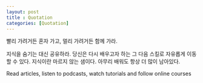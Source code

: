 ```yaml
---
layout: post
title : Quotation
categories: [Quotation]
---
```


빨리 가려거든 혼자 가고, 멀리 가려거든 함께 가라.

지식을 숨기는 대신 공유하라. 당신은 다시 배우고자 하는 그 다음 스킬로 자유롭게 이동할 수 있다. 지식이란 마르지 않는 샘이다. 아무리 배워도 항상 더 많이 남아있다.

Read articles, listen to podcasts, watch tutorials and follow online courses